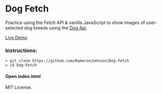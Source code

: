 # Dog Fetch

Practice using the Fetch API & vanilla JavaScript to show images of user-selected dog breeds using the [Dog Api](https://dog.ceo/dog-api/ "Dog API").

[Live Demo](https://github-search.netlify.com/ "Github Search")

### Instructions:

```
> git clone https://github.com/KameronJohnson/Dog-Fetch
> cd Dog-Fetch
```

#### Open index.html

MIT License.
